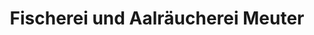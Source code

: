 ---
title: "Fischerei und Aalräucherei Meuter"
url: /wunstorf/fischerei-und-aalraeucherei-meuter/
shop: Fisch
---